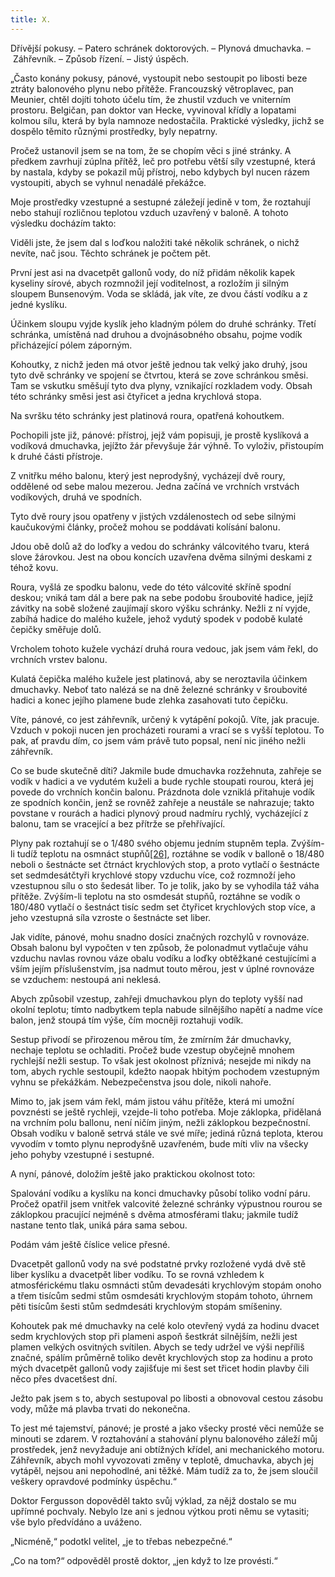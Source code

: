 ```yaml
---
title: X.
---
```


Dřívější pokusy. – Patero schránek doktorových. – Plynová dmuchavka. – Záhřevník. – Způsob řízení. – Jistý úspěch.

„Často konány pokusy, pánové, vystoupit nebo sestoupit po libosti beze ztráty balonového plynu nebo přítěže. Francouzský větroplavec, pan Meunier, chtěl dojíti tohoto účelu tím, že zhustil vzduch ve vniterním prostoru. Belgičan, pan doktor van Hecke, vyvinoval křídly a lopatami kolmou sílu, která by byla namnoze nedostačila. Praktické výsledky, jichž se dospělo těmito různými prostředky, byly nepatrny.

Pročež ustanovil jsem se na tom, že se chopím věci s jiné stránky. A předkem zavrhují zúplna přítěž, leč pro potřebu větší síly vzestupné, která by nastala, kdyby se pokazil můj přístroj, nebo kdybych byl nucen rázem vystoupiti, abych se vyhnul nenadálé překážce.

Moje prostředky vzestupné a sestupné záležejí jedině v tom, že roztahují nebo stahují rozličnou teplotou vzduch uzavřený v baloně. A tohoto výsledku docházím takto:

Viděli jste, že jsem dal s loďkou naložiti také několik schránek, o nichž nevíte, nač jsou. Těchto schránek je počtem pět.

První jest asi na dvacetpět gallonů vody, do níž přidám několik kapek kyseliny sírové, abych rozmnožil její voditelnost, a rozložím ji silným sloupem Bunsenovým. Voda se skládá, jak víte, ze dvou částí vodíku a z jedné kyslíku.

Účinkem sloupu vyjde kyslík jeho kladným pólem do druhé schránky. Třetí schránka, umístěná nad druhou a dvojnásobného obsahu, pojme vodík přicházející pólem záporným.

Kohoutky, z nichž jeden má otvor ještě jednou tak velký jako druhý, jsou tyto dvě schránky ve spojení se čtvrtou, která se zove schránkou směsi. Tam se vskutku směšují tyto dva plyny, vznikající rozkladem vody. Obsah této schránky směsi jest asi čtyřicet a jedna krychlová stopa.

Na svršku této schránky jest platinová roura, opatřená kohoutkem.

Pochopili jste již, pánové: přístroj, jejž vám popisuji, je prostě kyslíková a vodíková dmuchavka, jejížto žár převyšuje žár výhně. To vyloživ, přistoupím k druhé části přístroje.

Z vnitřku mého balonu, který jest neprodyšný, vycházejí dvě roury, oddělené od sebe malou mezerou. Jedna začíná ve vrchních vrstvách vodíkových, druhá ve spodních.

Tyto dvě roury jsou opatřeny v jistých vzdálenostech od sebe silnými kaučukovými články, pročež mohou se poddávati kolísání balonu.

Jdou obě dolů až do loďky a vedou do schránky válcovitého tvaru, která slove žárovkou. Jest na obou koncích uzavřena dvěma silnými deskami z téhož kovu.

Roura, vyšlá ze spodku balonu, vede do této válcovité skříně spodní deskou; vniká tam dál a bere pak na sebe podobu šroubovité hadice, jejíž závitky na sobě složené zaujímají skoro výšku schránky. Nežli z ní vyjde, zabíhá hadice do malého kužele, jehož vydutý spodek v podobě kulaté čepičky směřuje dolů.

Vrcholem tohoto kužele vychází druhá roura vedouc, jak jsem vám řekl, do vrchních vrstev balonu.

Kulatá čepička malého kužele jest platinová, aby se neroztavila účinkem dmuchavky. Neboť tato nalézá se na dně železné schránky v šroubovité hadici a konec jejího plamene bude zlehka zasahovati tuto čepičku.

Víte, pánové, co jest záhřevník, určený k vytápění pokojů. Víte, jak pracuje. Vzduch v pokoji nucen jen procházeti rourami a vrací se s vyšší teplotou. To pak, ať pravdu dím, co jsem vám právě tuto popsal, není nic jiného nežli záhřevník.

Co se bude skutečně díti? Jakmile bude dmuchavka rozžehnuta, zahřeje se vodík v hadici a ve vydutém kuželi a bude rychle stoupati rourou, která jej povede do vrchních končin balonu. Prázdnota dole vzniklá přitahuje vodík ze spodních končin, jenž se rovněž zahřeje a neustále se nahrazuje; takto povstane v rourách a hadici plynový proud nadmíru rychlý, vycházející z balonu, tam se vracející a bez přítrže se přehřívající.

Plyny pak roztahují se o 1/480 svého objemu jedním stupněm tepla. Zvýším-li tudíž teplotu na osmnáct stupňů[\[26\]](../Text/pet_nedel_v_balone_split_047.html#_ftn26), roztáhne se vodík v balloně o 18/480 neboli o šestnácte set čtrnáct krychlových stop, a proto vytlačí o šestnácte set sedmdesátčtyři krychlové stopy vzduchu více, což rozmnoží jeho vzestupnou sílu o sto šedesát liber. To je tolik, jako by se vyhodila táž váha přítěže. Zvýším-li teplotu na sto osmdesát stupňů, roztáhne se vodík o 180/480 vytlačí o šestnáct tisíc sedm set čtyřicet krychlových stop více, a jeho vzestupná síla vzroste o šestnácte set liber.

Jak vidíte, pánové, mohu snadno dosíci značných rozchylů v rovnováze. Obsah balonu byl vypočten v ten způsob, že polonadmut vytlačuje váhu vzduchu navlas rovnou váze obalu vodíku a loďky obtěžkané cestujícími a vším jejím příslušenstvím, jsa nadmut touto měrou, jest v úplné rovnováze se vzduchem: nestoupá ani neklesá.

Abych způsobil vzestup, zahřeji dmuchavkou plyn do teploty vyšší nad okolní teplotu; tímto nadbytkem tepla nabude silnějšího napětí a nadme více balon, jenž stoupá tím výše, čím mocněji roztahuji vodík.

Sestup přivodí se přirozenou měrou tím, že zmírním žár dmuchavky, nechaje teplotu se ochladiti. Pročež bude vzestup obyčejně mnohem rychlejší nežli sestup. To však jest okolnost příznivá; nesejde mi nikdy na tom, abych rychle sestoupil, kdežto naopak hbitým pochodem vzestupným vyhnu se překážkám. Nebezpečenstva jsou dole, nikoli nahoře.

Mimo to, jak jsem vám řekl, mám jistou váhu přítěže, která mi umožní povznésti se ještě rychleji, vzejde-li toho potřeba. Moje záklopka, přidělaná na vrchním polu ballonu, není ničím jiným, nežli záklopkou bezpečnostní. Obsah vodíku v baloně setrvá stále ve své míře; jediná různá teplota, kterou vyvodím v tomto plynu neprodyšně uzavřeném, bude míti vliv na všecky jeho pohyby vzestupné i sestupné.

A nyní, pánové, doložím ještě jako praktickou okolnost toto:

Spalování vodíku a kyslíku na konci dmuchavky působí toliko vodní páru. Pročež opatřil jsem vnitřek valcovité železné schránky výpustnou rourou se záklopkou pracující nejméně s dvěma atmosférami tlaku; jakmile tudíž nastane tento tlak, uniká pára sama sebou.

Podám vám ještě číslice velice přesné.

Dvacetpět gallonů vody na své podstatné prvky rozložené vydá dvě stě liber kyslíku a dvacetpět liber vodíku. To se rovná vzhledem k atmosférickému tlaku osmnácti stům devadesáti krychlovým stopám onoho a třem tisícům sedmi stům osmdesáti krychlovým stopám tohoto, úhrnem pěti tisícům šesti stům sedmdesáti krychlovým stopám smíšeniny.

Kohoutek pak mé dmuchavky na celé kolo otevřený vydá za hodinu dvacet sedm krychlových stop při plameni aspoň šestkrát silnějším, nežli jest plamen velkých osvitných svítilen. Abych se tedy udržel ve výši nepříliš značné, spálím průměrně toliko devět krychlových stop za hodinu a proto mých dvacetpět gallonů vody zajišťuje mi šest set třicet hodin plavby čili něco přes dvacetšest dní.

Ježto pak jsem s to, abych sestupoval po libosti a obnovoval cestou zásobu vody, může má plavba trvati do nekonečna.

To jest mé tajemství, pánové; je prosté a jako všecky prosté věci nemůže se minouti se zdarem. V roztahování a stahování plynu balonového záleží můj prostředek, jenž nevyžaduje ani obtížných křídel, ani mechanického motoru. Záhřevník, abych mohl vyvozovati změny v teplotě, dmuchavka, abych jej vytápěl, nejsou ani nepohodlné, ani těžké. Mám tudíž za to, že jsem sloučil veškery opravdové podmínky úspěchu.“

Doktor Fergusson dopověděl takto svůj výklad, za nějž dostalo se mu upřímné pochvaly. Nebylo lze ani s jednou výtkou proti němu se vytasiti; vše bylo předvídáno a uváženo.

„Nicméně,“ podotkl velitel, „je to třebas nebezpečné.“

„Co na tom?“ odpověděl prostě doktor, „jen když to lze provésti.“
